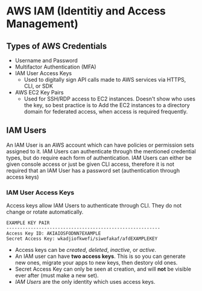 # AWS IAM (Identitiy and Access Management)

## Types of AWS Credentials

- Username and Password
- Multifactor Authentication (MFA)
- IAM User Access Keys
  - Used to digitally sign API calls made to AWS services via HTTPS, CLI, or SDK
- AWS EC2 Key Pairs
  - Used for SSH/RDP access to EC2 instances. Doesn't show who uses the key, so best practice is to Add the EC2 instances to a directory domain for federated access, when access is required frequently. 

## IAM Users
An IAM User is an AWS account which can have policies or permission sets assigned to it. IAM Users can authenticate through the mentioned credential types, but do require each form of authentication. IAM Users can either be given console access or just be given CLI access, therefore it is not required that an IAM User has a password set (authentication through access keys)



### IAM User Access Keys
Access keys allow IAM Users to authenticate through CLI. They do not change or rotate automatically. 

```
EXAMPLE KEY PAIR
---------------------------------------------------------
Access Key ID: AKIAIOSFODNN7EXAMPLE
Secret Access Key: wkadjiofkwefi/siwefakaf/afdEXAMPLEKEY
```

- Access keys can be *created*, *deleted*, *inactive*, or *active*.
- An IAM user can have **two access keys**. This is so you can generate new ones, migrate your apps to new keys, then destory old ones. 
- Secret Access Key can only be seen at creation, and will **not** be visible ever after (must make a new set). 
- *IAM Users* are the only identity which uses access keys. 

